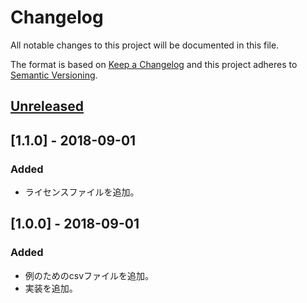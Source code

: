 # Changelog
All notable changes to this project will be documented in this file.

The format is based on [Keep a Changelog](http://keepachangelog.com/en/1.0.0/)
and this project adheres to [Semantic Versioning](http://semver.org/spec/v2.0.0.html).

## [Unreleased]

## [1.1.0] - 2018-09-01
### Added
- ライセンスファイルを追加。

## [1.0.0] - 2018-09-01
### Added
- 例のためのcsvファイルを追加。
- 実装を追加。

[Unreleased]: https://github.com/Shuhei-Tsunoda/overtime_drawer/compare/v1.0.0...HEAD
